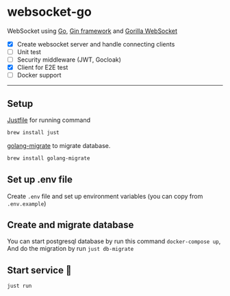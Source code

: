 # websocket-go

WebSocket using [Go](https://go.dev/), [Gin framework](https://github.com/gin-gonic/gin) and [Gorilla WebSocket](https://github.com/gorilla/websocket)

- [x] Create websocket server and handle connecting clients
- [ ] Unit test
- [ ] Security middleware (JWT, Gocloak)
- [x] Client for E2E test
- [ ] Docker support

---

## Setup

[Justfile](https://github.com/casey/just) for running command

```bash
brew install just
```

[golang-migrate](https://github.com/golang-migrate/migrate) to migrate database.

```bash
brew install golang-migrate
```

## Set up .env file

Create `.env` file and set up environment variables (you can copy from `.env.example`)

## Create and migrate database

You can start postgresql database by run this command `docker-compose up`,
And do the migration by run `just db-migrate`

## Start service 🚀

```bash
just run
```
